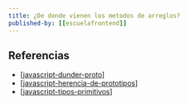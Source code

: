 ```yaml
---
title: ¿De donde vienen los metodos de arreglos?
published-by: [[escuelafrontend]]
---
```


## Referencias

- [[javascript-dunder-proto]]
- [[javascript-herencia-de-prototipos]]
- [[javascript-tipos-primitivos]]

[//begin]: # "Autogenerated link references for markdown compatibility"
[javascript-dunder-proto]: javascript-dunder-proto "Dunder proto"
[javascript-herencia-de-prototipos]: javascript-herencia-de-prototipos "Herencia de Prototipos"
[javascript-tipos-primitivos]: javascript-tipos-primitivos "Tipos Primitivos"
[//end]: # "Autogenerated link references"